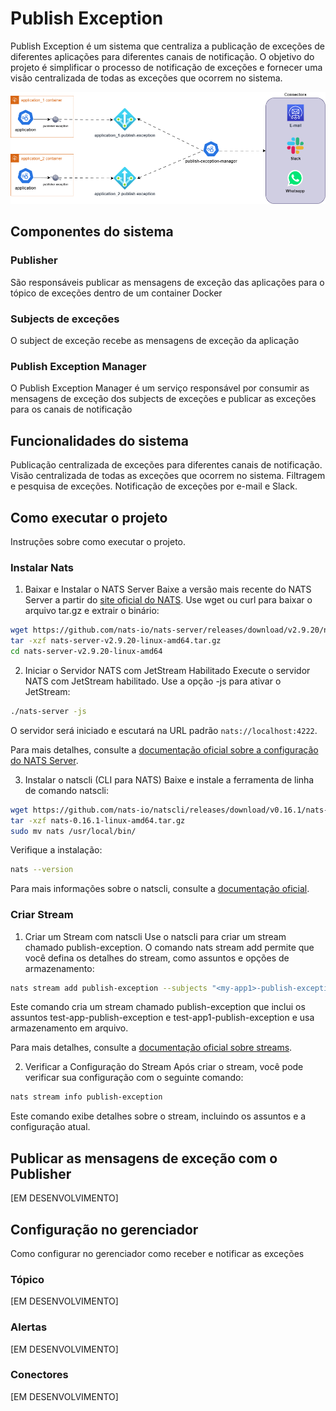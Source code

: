 # Publish Exception
Publish Exception é um sistema que centraliza a publicação de exceções de diferentes aplicações para diferentes canais de notificação. O objetivo do projeto é simplificar o processo de notificação de exceções e fornecer uma visão centralizada de todas as exceções que ocorrem no sistema.

![Image](/publish-exception.png)

## Componentes do sistema

### Publisher
São responsáveis publicar as mensagens de exceção das aplicações para o tópico de exceções dentro de um container Docker
### Subjects de exceções
O subject de exceção recebe as mensagens de exceção da aplicação
### Publish Exception Manager
O Publish Exception Manager é um serviço responsável por consumir as mensagens de exceção dos subjects de exceções e publicar as exceções para os canais de notificação

## Funcionalidades do sistema

Publicação centralizada de exceções para diferentes canais de notificação.
Visão centralizada de todas as exceções que ocorrem no sistema.
Filtragem e pesquisa de exceções.
Notificação de exceções por e-mail e Slack.

## Como executar o projeto
Instruções sobre como executar o projeto.

### Instalar Nats
1. Baixar e Instalar o NATS Server
Baixe a versão mais recente do NATS Server a partir do [site oficial do NATS](https://nats.io/). Use wget ou curl para baixar o arquivo tar.gz e extrair o binário:
~~~sh
wget https://github.com/nats-io/nats-server/releases/download/v2.9.20/nats-server-v2.9.20-linux-amd64.tar.gz
tar -xzf nats-server-v2.9.20-linux-amd64.tar.gz
cd nats-server-v2.9.20-linux-amd64
~~~

2. Iniciar o Servidor NATS com JetStream Habilitado
Execute o servidor NATS com JetStream habilitado. Use a opção -js para ativar o JetStream:
~~~sh
./nats-server -js
~~~
O servidor será iniciado e escutará na URL padrão `nats://localhost:4222`.

Para mais detalhes, consulte a [documentação oficial sobre a configuração do NATS Server](https://docs.nats.io/nats-concepts/jetstream/).

3. Instalar o natscli (CLI para NATS)
Baixe e instale a ferramenta de linha de comando natscli:
~~~sh
wget https://github.com/nats-io/natscli/releases/download/v0.16.1/nats-0.16.1-linux-amd64.tar.gz
tar -xzf nats-0.16.1-linux-amd64.tar.gz
sudo mv nats /usr/local/bin/
~~~

Verifique a instalação:
~~~sh
nats --version
~~~
Para mais informações sobre o natscli, consulte a [documentação oficial](https://docs.nats.io/running-a-nats-service/configuration/resource_management/configuration_mgmt/nats-admin-cli).

### Criar Stream
1. Criar um Stream com natscli
Use o natscli para criar um stream chamado publish-exception. O comando nats stream add permite que você defina os detalhes do stream, como assuntos e opções de armazenamento:
~~~sh
nats stream add publish-exception --subjects "<my-app1>-publish-exception;<my-app2>-publish-exception" --storage file
~~~
Este comando cria um stream chamado publish-exception que inclui os assuntos test-app-publish-exception e test-app1-publish-exception e usa armazenamento em arquivo.

Para mais detalhes, consulte a [documentação oficial sobre streams](https://docs.nats.io/running-a-nats-service/nats_admin/jetstream_admin/streams).

2. Verificar a Configuração do Stream
Após criar o stream, você pode verificar sua configuração com o seguinte comando:
~~~sh
nats stream info publish-exception
~~~
Este comando exibe detalhes sobre o stream, incluindo os assuntos e a configuração atual.

## Publicar as mensagens de exceção com o Publisher
[EM DESENVOLVIMENTO]

## Configuração no gerenciador
Como configurar no gerenciador como receber e notificar as exceções
### Tópico
[EM DESENVOLVIMENTO]
### Alertas
[EM DESENVOLVIMENTO]
### Conectores
[EM DESENVOLVIMENTO]
